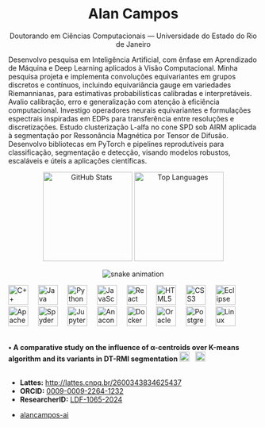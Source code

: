 <h1 align="center">Alan Campos</h1>
<p align="center">Doutorando em Ciências Computacionais — Universidade do Estado do Rio de Janeiro</p>

Desenvolvo pesquisa em Inteligência Artificial, com ênfase em Aprendizado de Máquina e Deep Learning aplicados à Visão Computacional. Minha pesquisa projeta e implementa convoluções equivariantes em grupos discretos e contínuos, incluindo equivariância gauge em variedades Riemannianas, para estimativas probabilísticas calibradas e interpretáveis. Avalio calibração, erro e generalização com atenção à eficiência computacional. Investigo operadores neurais equivariantes e formulações espectrais inspiradas em EDPs para transferência entre resoluções e discretizações. Estudo clusterização L-alfa no cone SPD sob AIRM aplicada à segmentação por Ressonância Magnética por Tensor de Difusão. Desenvolvo bibliotecas em PyTorch e pipelines reprodutíveis para classificação, segmentação e detecção, visando modelos robustos, escaláveis e úteis a aplicações científicas.

<div align="center">
  <img
    height="180"
    alt="GitHub Stats"
    src="https://github-readme-stats.vercel.app/api?username=alancampos-ai&show_icons=true&include_all_commits=true&rank_icon=percentile&number_format=short&hide_border=true&theme=transparent&locale=en&commits_year=2025&v=3"
  />
  <img
    height="180"
    alt="Top Languages"
    src="https://github-readme-stats.vercel.app/api/top-langs/?username=alancampos-ai&layout=compact&langs_count=8&card_width=320&hide_border=true&theme=transparent&locale=en&v=3"
  />
</div>



<p align="center">
  <picture>
    <source media="(prefers-color-scheme: dark)" srcset="https://raw.githubusercontent.com/alancampos-ai/alancampos-ai/output/snake-dark.svg" />
    <source media="(prefers-color-scheme: light), (prefers-color-scheme: no-preference)" srcset="https://raw.githubusercontent.com/alancampos-ai/alancampos-ai/output/snake.svg" />
    <img alt="snake animation" src="https://raw.githubusercontent.com/alancampos-ai/alancampos-ai/output/snake.svg" />
  </picture>
</p>

<p align="left">
  <!-- Linguagens -->
  <img src="https://cdn.simpleicons.org/cplusplus/00599C" alt="C++" height="40"/>&nbsp;&nbsp;&nbsp;&nbsp;
  <img src="https://cdn.jsdelivr.net/gh/devicons/devicon/icons/java/java-original.svg" alt="Java" height="40"/>&nbsp;&nbsp;&nbsp;&nbsp;
  <img src="https://cdn.jsdelivr.net/gh/devicons/devicon/icons/python/python-original.svg" alt="Python" height="40"/>&nbsp;&nbsp;&nbsp;&nbsp;
  <img src="https://cdn.jsdelivr.net/gh/devicons/devicon/icons/javascript/javascript-original.svg" alt="JavaScript" height="40"/>&nbsp;&nbsp;&nbsp;&nbsp;
  <img src="https://cdn.jsdelivr.net/gh/devicons/devicon/icons/react/react-original.svg" alt="React" height="40"/>&nbsp;&nbsp;&nbsp;&nbsp;
  <img src="https://cdn.jsdelivr.net/gh/devicons/devicon/icons/html5/html5-original.svg" alt="HTML5" height="40"/>&nbsp;&nbsp;&nbsp;&nbsp;
  <img src="https://cdn.jsdelivr.net/gh/devicons/devicon/icons/css3/css3-original.svg" alt="CSS3" height="40"/>&nbsp;&nbsp;&nbsp;&nbsp;
  <!-- IDEs / Notebooks -->
  <img src="https://cdn.simpleicons.org/eclipseide" alt="Eclipse IDE" height="40"/>&nbsp;&nbsp;&nbsp;&nbsp;
  <img src="https://cdn.simpleicons.org/apachenetbeanside" alt="Apache NetBeans" height="40"/>&nbsp;&nbsp;&nbsp;&nbsp;
  <img src="https://cdn.simpleicons.org/spyderide" alt="Spyder" height="40"/>&nbsp;&nbsp;&nbsp;&nbsp;
  <img src="https://cdn.jsdelivr.net/gh/devicons/devicon/icons/jupyter/jupyter-original.svg" alt="Jupyter" height="40"/>&nbsp;&nbsp;&nbsp;&nbsp;
  <!-- Ambiente / Ferramentas -->
  <img src="https://cdn.jsdelivr.net/gh/devicons/devicon/icons/anaconda/anaconda-original.svg" alt="Anaconda" height="40"/>&nbsp;&nbsp;&nbsp;&nbsp;
  <img src="https://cdn.jsdelivr.net/gh/devicons/devicon/icons/docker/docker-original.svg" alt="Docker" height="40"/>&nbsp;&nbsp;&nbsp;&nbsp;
  <!-- Bancos de Dados -->
  <img src="https://cdn.jsdelivr.net/gh/devicons/devicon/icons/oracle/oracle-original.svg" alt="Oracle Database" height="40"/>&nbsp;&nbsp;&nbsp;&nbsp;
  <img src="https://cdn.jsdelivr.net/gh/devicons/devicon/icons/postgresql/postgresql-original.svg" alt="PostgreSQL" height="40"/>&nbsp;&nbsp;&nbsp;&nbsp;
  <!-- SO -->
  <img src="https://cdn.jsdelivr.net/gh/devicons/devicon/icons/linux/linux-original.svg" alt="Linux" height="40"/>
</p>
<br>


<div>
  <strong>• A comparative study on the influence of α-centroids over Κ-means algorithm and its variants in DT-RMI segmentation</strong>
  <a href="https://doi.org/10.21203/rs.3.rs-1819519/v1"><img src="https://cdn.simpleicons.org/doi/2dd4bf" alt="DOI" height="20"></a>&nbsp;&nbsp;
  <a href="https://doi.org/10.21203/rs.3.rs-1819519/v1"><img src="https://cdn.simpleicons.org/zenodo/2dd4bf" alt="Zenodo" height="20"></a>
</div>
<br>

- **Lattes:** <a href="http://lattes.cnpq.br/2600343834625437">http://lattes.cnpq.br/2600343834625437</a>  
- **ORCID:** <a href="https://orcid.org/0009-0009-2264-1232">0009-0009-2264-1232</a>  
- **ResearcherID:** <a href="https://www.webofscience.com/wos/author/record/LDF-1065-2024">LDF-1065-2024</a>

<!--REPO-LIST:START-->
- [alancampos-ai](https://github.com/alancampos-ai/alancampos-ai)
<!--REPO-LIST:END-->
